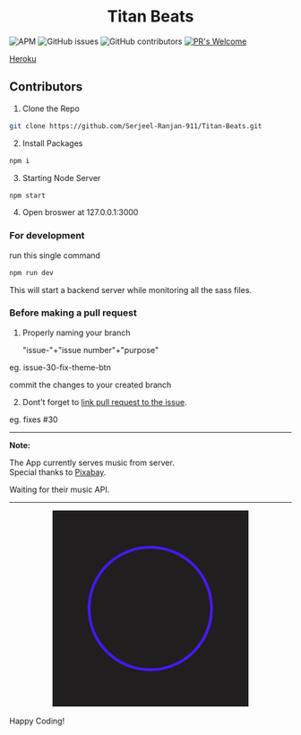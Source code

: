  <h1 align="center">Titan Beats</h1>

![APM](https://img.shields.io/apm/l/npm)
![GitHub issues](https://img.shields.io/github/issues-raw/Serjeel-Ranjan-911/Titan-Beats)
![GitHub contributors](https://img.shields.io/github/contributors/Serjeel-Ranjan-911/Titan-Beats)
[![PR's Welcome](https://img.shields.io/badge/PRs-welcome-brightgreen.svg?style=flat)](http://makeapullrequest.com) 

[Heroku](titan-beats.herokuapp.com)

## Contributors

1. Clone the Repo

```sh
git clone https://github.com/Serjeel-Ranjan-911/Titan-Beats.git
```

2. Install Packages

```sh
npm i
```

3. Starting Node Server

```sh
npm start
```

4. Open broswer at 127.0.0.1:3000

### For development

run this single command

```sh
npm run dev
```

This will start a backend server while monitoring all the sass files.

### Before making a pull request

1. Properly naming your branch

    "issue-"+"issue number"+"purpose"

eg. issue-30-fix-theme-btn

commit the changes to your created branch

2. Dont't forget to [link pull request to the issue](https://docs.github.com/en/enterprise-server@2.21/github/managing-your-work-on-github/linking-a-pull-request-to-an-issue).

eg. fixes #30


<hr>

**Note:**

The App currently serves music from server.  
Special thanks to [Pixabay](www.pixabay.com).

Waiting for their music API.

<hr>

<p align="center">
  <img src="./gif/VR0F.gif" width="350" height="350"/>
</p>

Happy Coding!